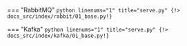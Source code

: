 === "RabbitMQ"
    ```python linenums="1" title="serve.py"
    {!> docs_src/index/rabbit/01_base.py!}
    ```

=== "Kafka"
    ```python linenums="1" title="serve.py"
    {!> docs_src/index/kafka/01_base.py!}
    ```